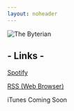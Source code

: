 ```yaml
---
layout: noheader
---
```

<!--
![The Byterian](/assets/byterian999.png)
-->
![The Byterian](https://i.imgur.com/FKxhFxG.jpg)

## - Links -

[Spotify](https://open.spotify.com/show/34ZKxrhYXS1AszWKcLRoOW?si=dBAF5EloSn6BiJJbIjFHAg)

[RSS (Web Browser)](https://podcast.rss.com/thebyterian/)

iTunes Coming Soon
<!-- [iTunes](thebyterian.html) -->

<!-- YouTube (Coming Soon) -->
